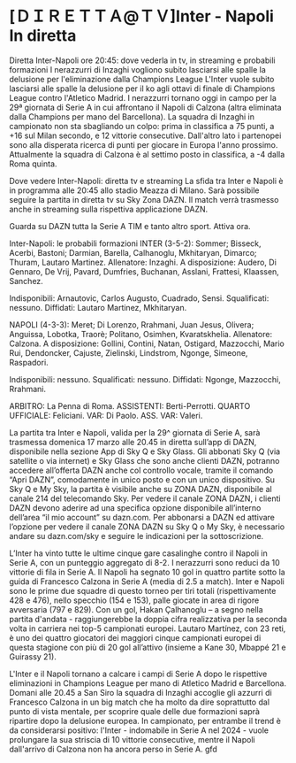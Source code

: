 <h1>[ＤＩＲＥＴＴＡ@ＴＶ]Inter - Napoli In diretta</h1>
Diretta Inter-Napoli ore 20:45: dove vederla in tv, in streaming e probabili formazioni
I nerazzurri di Inzaghi vogliono subito lasciarsi alle spalle la delusione per l'eliminazione dalla Champions League L'Inter vuole subito lasciarsi alle spalle la delusione per il ko agli ottavi di finale di Champions League contro l'Atletico Madrid. I nerazzurri tornano oggi in campo per la 29ª giornata di Serie A in cui affrontano il Napoli di Calzona (altra eliminata dalla Champions per mano del Barcellona). La squadra di Inzaghi in campionato non sta sbagliando un colpo: prima in classifica a 75 punti, a +16 sul Milan secondo, e 12 vittorie consecutive. Dall'altro lato i partenopei sono alla disperata ricerca di punti per giocare in Europa l'anno prossimo. Attualmente la squadra di Calzona è al settimo posto in classifica, a -4 dalla Roma quinta.

Dove vedere Inter-Napoli: diretta tv e streaming
La sfida tra Inter e Napoli è in programma alle 20:45 allo stadio Meazza di Milano. Sarà possibile seguire la partita in diretta tv su Sky Zona DAZN. Il match verrà trasmesso anche in streaming sulla rispettiva applicazione DAZN.

Guarda su DAZN tutta la Serie A TIM e tanto altro sport. Attiva ora.

Inter-Napoli: le probabili formazioni
INTER (3-5-2): Sommer; Bisseck, Acerbi, Bastoni; Darmian, Barella, Calhanoglu, Mkhitaryan, Dimarco; Thuram, Lautaro Martinez. Allenatore: Inzaghi.
A disposizione: Audero, Di Gennaro, De Vrij, Pavard, Dumfries, Buchanan, Asslani, Frattesi, Klaassen, Sanchez.

Indisponibili: Arnautovic, Carlos Augusto, Cuadrado, Sensi.
Squalificati: nessuno.
Diffidati: Lautaro Martinez, Mkhitaryan.

NAPOLI (4-3-3): Meret; Di Lorenzo, Rrahmani, Juan Jesus, Olivera; Anguissa, Lobotka, Traorè; Politano, Osimhen, Kvaratskhelia. Allenatore: Calzona.
A disposizione: Gollini, Contini, Natan, Ostigard, Mazzocchi, Mario Rui, Dendoncker, Cajuste, Zielinski, Lindstrom, Ngonge, Simeone, Raspadori.

Indisponibili: nessuno.
Squalificati: nessuno.
Diffidati: Ngonge, Mazzocchi, Rrahmani.

ARBITRO: La Penna di Roma. ASSISTENTI: Berti-Perrotti. QUARTO UFFICIALE: Feliciani. VAR: Di Paolo. ASS. VAR: Valeri.

La partita tra Inter e Napoli, valida per la 29^ giornata di Serie A, sarà trasmessa domenica 17 marzo alle 20.45 in diretta sull’app di DAZN, disponibile nella sezione App di Sky Q e Sky Glass. Gli abbonati Sky Q (via satellite o via internet) e Sky Glass che sono anche clienti DAZN, potranno accedere all’offerta DAZN anche col controllo vocale, tramite il comando “Apri DAZN”, comodamente in unico posto e con un unico dispositivo. Su Sky Q e My Sky, la partita è visibile anche su ZONA DAZN, disponibile al canale 214 del telecomando Sky. Per vedere il canale ZONA DAZN, i clienti DAZN devono aderire ad una specifica opzione disponibile all’interno dell’area “il mio account” su dazn.com. Per abbonarsi a DAZN ed attivare l’opzione per vedere il canale ZONA DAZN su Sky Q o My Sky, è necessario andare su dazn.com/sky e seguire le indicazioni per la sottoscrizione.

L’Inter ha vinto tutte le ultime cinque gare casalinghe contro il Napoli in Serie A, con un punteggio aggregato di 8-2. I nerazzurri sono reduci da 10 vittorie di fila in Serie A. Il Napoli ha segnato 10 gol in quattro partite sotto la guida di Francesco Calzona in Serie A (media di 2.5 a match). Inter e Napoli sono le prime due squadre di questo torneo per tiri totali (rispettivamente 428 e 476), nello specchio (154 e 153), palle giocate in area di rigore avversaria (797 e 829). Con un gol, Hakan Çalhanoglu – a segno nella partita d'andata - raggiungerebbe la doppia cifra realizzativa per la seconda volta in carriera nei top-5 campionati europei. Lautaro Martínez, con 23 reti, è uno dei quattro giocatori dei maggiori cinque campionati europei di questa stagione con più di 20 gol all’attivo (insieme a Kane 30, Mbappé 21 e Guirassy 21).

L'Inter e il Napoli tornano a calcare i campi di Serie A dopo le rispettive eliminazioni in Champions League per mano di Atletico Madrid e Barcellona. Domani alle 20.45 a San Siro la squadra di Inzaghi accoglie gli azzurri di Francesco Calzona in un big match che ha molto da dire soprattutto dal punto di vista mentale, per scoprire quale delle due formazioni saprà ripartire dopo la delusione europea. In campionato, per entrambe il trend è da considerarsi positivo: l'Inter - indomabile in Serie A nel 2024 - vuole prolungare la sua striscia di 10 vittorie consecutive, mentre il Napoli dall'arrivo di Calzona non ha ancora perso in Serie A. gfd

